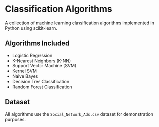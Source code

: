 # Classification Algorithms

A collection of machine learning classification algorithms implemented in Python using scikit-learn.

## Algorithms Included

- Logistic Regression
- K-Nearest Neighbors (K-NN)
- Support Vector Machine (SVM)
- Kernel SVM
- Naive Bayes
- Decision Tree Classification
- Random Forest Classification

## Dataset

All algorithms use the `Social_Network_Ads.csv` dataset for demonstration purposes.

